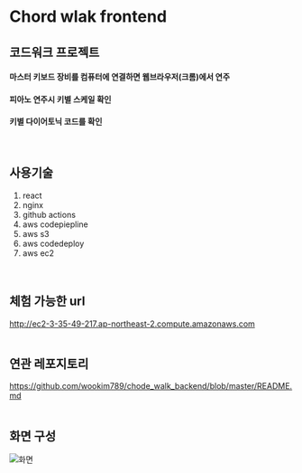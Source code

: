 # Chord wlak frontend

## 코드워크 프로젝트
#### 마스터 키보드 장비를 컴퓨터에 연결하면 웹브라우저(크롬)에서 연주
#### 피아노 연주시 키별 스케일 확인
#### 키별 다이어토닉 코드를 확인
<br/>

## 사용기술
1. react
2. nginx
3. github actions
4. aws codepiepline
5. aws s3
6. aws codedeploy
7. aws ec2
<br/>

## 체험 가능한 url
http://ec2-3-35-49-217.ap-northeast-2.compute.amazonaws.com
<br/>
<br/>
## 연관 레포지토리
https://github.com/wookim789/chode_walk_backend/blob/master/README.md
<br/>
<br/>
## 화면 구성
![화면](https://img1.daumcdn.net/thumb/R1280x0/?scode=mtistory2&fname=https%3A%2F%2Fblog.kakaocdn.net%2Fdn%2FvbzBf%2FbtqQgzZhfwI%2FQldvrhenrlxyduECXG5pA0%2Fimg.png)
